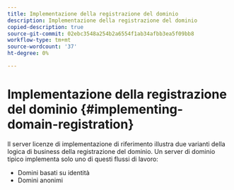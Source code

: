 ```yaml
---
title: Implementazione della registrazione del dominio
description: Implementazione della registrazione del dominio
copied-description: true
source-git-commit: 02ebc3548a254b2a6554f1ab34afbb3ea5f09bb8
workflow-type: tm+mt
source-wordcount: '37'
ht-degree: 0%

---
```


# Implementazione della registrazione del dominio {#implementing-domain-registration}

Il server licenze di implementazione di riferimento illustra due varianti della logica di business della registrazione del dominio. Un server di dominio tipico implementa solo uno di questi flussi di lavoro:

* Domini basati su identità
* Domini anonimi
